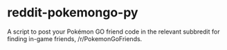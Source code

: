 # reddit-pokemongo-py

A script to post your Pokémon GO friend code in the relevant subbredit for finding in-game friends, /r/PokemonGoFriends.
